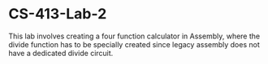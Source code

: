 # CS-413-Lab-2
This lab involves creating a four function calculator in Assembly, where the divide function has to be specially created since legacy assembly does not have a dedicated divide circuit. 
